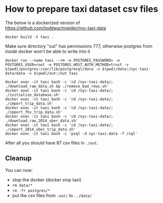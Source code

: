 # How to prepare taxi dataset csv files

The below is a dockerized version of https://github.com/toddwschneider/nyc-taxi-data

```
docker build -t taxi .
```

Make sure directory "out" has permissions 777, otherwise postgres from inside docker won't be able to write into it

```
docker run --name taxi --rm -e POSTGRES_PASSWORD= -e POSTGRES_USER=root -e POSTGRES_HOST_AUTH_METHOD=trust -v $(pwd)/postgres:/var/lib/postgresql/data -v $(pwd)/data:/nyc-taxi-data/data -v $(pwd)/out:/out taxi
```

```
docker exec -it taxi bash -c 'cd /nyc-taxi-data/; ./download_raw_data.sh && ./remove_bad_rows.sh'
docker exec -it taxi bash -c 'cd /nyc-taxi-data/; ./initialize_database.sh'
docker exec -it taxi bash -c 'cd /nyc-taxi-data/; ./import_trip_data.sh'
docker exec -it taxi bash -c 'cd /nyc-taxi-data/; ./import_fhv_trip_data.sh'
docker exec -it taxi bash -c 'cd /nyc-taxi-data/; ./download_raw_2014_uber_data.sh'
docker exec -it taxi bash -c 'cd /nyc-taxi-data/; ./import_2014_uber_trip_data.sh'
docker exec -it taxi bash -c 'psql -d nyc-taxi-data -f /sql'
```

After all you should have 87 csv files in `./out`.

## Cleanup
You can now:
* stop the docker (docker stop taxi)
* `rm data/*`
* `rm -fr postgres/*`
* put the csv files from `.out/` to `../data/`
